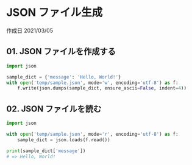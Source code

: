 # JSON ファイル生成

作成日 2021/03/05

## 01. JSON ファイルを作成する

```python
import json

sample_dict = {'message': 'Hello, World!'}
with open('temp/sample.json', mode='w', encoding='utf-8') as f:
    f.write(json.dumps(sample_dict, ensure_ascii=False, indent=4))
```

## 02. JSON ファイルを読む

```python
import json

with open('temp/sample.json', mode='r', encoding='utf-8') as f:
    sample_dict = json.loads(f.read())

print(sample_dict['message'])
# => Hello, World!
```
